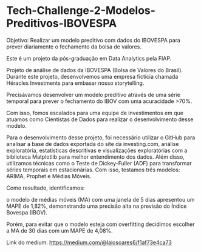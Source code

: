 # Tech-Challenge-2-Modelos-Preditivos-IBOVESPA
Objetivo: Realizar um modelo preditivo com dados do IBOVESPA para prever diariamente o fechamento da bolsa de valores.

Este é um projeto da pós-graduação em Data Analytics pela FIAP.

Projeto de análise de dados da IBOVESPA (Bolsa de Valores do Brasil). Durante este projeto, desenvolvemos uma empresa fictícia chamada Héracles Investments para embasar nosso storytelling.

Precisávamos desenvolver um modelo preditivo através de uma série temporal para prever o fechamento do IBOV com uma acuracidade >70%. 

Com isso, fomos escalados para uma equipe de investimentos em que atuamos como Cientistas de Dados para realizar o desenvolvimento desse modelo.

Para o desenvolvimento desse projeto, foi necessário utilizar o GitHub para analisar a base de dados exportada do site da investing.com, análise exploratória, estatísticas descritivas e visualizações exploratórias com a biblioteca Matplotlib para melhor entendimento dos dados. Além disso, utilizamos técnicas como o Teste de Dickey-Fuller (ADF) para transformar séries temporais em estacionárias. Com isso, testamos três modelos: ARIMA, Prophet e Médias Móveis.

Como resultado, identificamos:

o modelo de médias móveis (MA) com uma janela de 5 dias apresentou um MAPE de 1,82%, demonstrando uma precisão alta na previsão do Índice Bovespa (IBOV).

Porém, para evitar que o modelo esteja com overfitting decidimos escolher a MA de 30 dias com um MAPE de 4,08%.

Link do medium: https://medium.com/@laiosoares6/f1af73e4ca73
